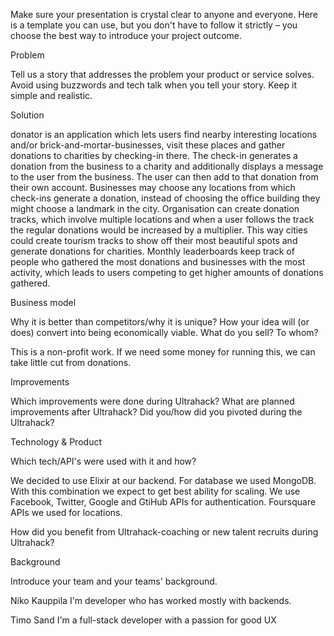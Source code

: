 Make sure your presentation is crystal clear to anyone and everyone. Here is a template you can use, but you don't have to follow it strictly – you choose the best way to introduce your project outcome.

Problem

Tell us a story that addresses the problem your product or service solves. Avoid using buzzwords and tech talk when you tell your story. Keep it simple and realistic.

Solution

donator is an application which lets users find nearby interesting locations and/or brick-and-mortar-businesses, visit these places and gather donations to charities by checking-in there.
The check-in generates a donation from the business to a charity and additionally displays a message to the user from the business. The user can then add to that donation from their own account.
Businesses may choose any locations from which check-ins generate a donation, instead of choosing the office building they might choose a landmark in the city.
Organisation can create donation tracks, which involve multiple locations and when a user follows the track the regular donations would be increased by a multiplier.
This way cities could create tourism tracks to show off their most beautiful spots and generate donations for charities.
Monthly leaderboards keep track of people who gathered the most donations and businesses with the most activity, which leads to users competing to get higher amounts of donations gathered.

<!-- - Businesses get good PR value from donating to charities
- Businesses get new customers and more revenue from people visiting their stores -->

Business model

Why it is better than competitors/why it is unique?
How your idea will (or does) convert into being economically viable. What do you sell? To whom?

This is a non-profit work. If we need some money for running this, we can take
little cut from donations.

Improvements

Which improvements were done during Ultrahack?
What are planned improvements after Ultrahack?
Did you/how did you pivoted during the Ultrahack?

Technology & Product

Which tech/API's were used with it and how?

We decided to use Elixir at our backend. For database we used MongoDB. With this
combination we expect to get best ability for scaling. We use Facebook, Twitter,
Google and GtiHub APIs for authentication. Foursquare APIs we used for
locations.

How did you benefit from Ultrahack-coaching or new talent recruits during Ultrahack?

Background

Introduce your team and your teams' background.

Niko Kauppila
I'm developer who has worked mostly with backends.

Timo Sand
I'm a full-stack developer with a passion for good UX
